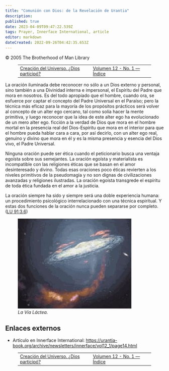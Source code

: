 ```yaml
---
title: "Comunión con Dios: de la Revelación de Urantia"
description: 
published: true
date: 2023-04-09T09:47:22.539Z
tags: Prayer, Innerface International, article
editor: markdown
dateCreated: 2022-09-26T04:42:35.653Z
---
```


<p class="v-card v-sheet theme--light grey lighten-3 px-2">© 2005 The Brotherhood of Man Library</p>
<figure class="table chapter-navigator">
  <table>
    <tbody>
      <tr>
        <td>
        <a href="/es/article/Creation_of_the_Universe_Did_God_participate">
          <span class="mdi mdi-arrow-left-drop-circle"></span><span class="pl-2">Creación del Universo. ¿Dios participó?</span>
        </a>
        </td>
        <td>
        <a href="/es/index/articles_innerface#volumen-12-no-1">
          <span class="mdi mdi-book-open-variant"></span><span class="pl-2">Volumen 12 - No. 1 — Índice</span>
        </a>
        </td>
        <td>
        </td>
      </tr>
    </tbody>
  </table>
</figure>


La oración iluminada debe reconocer no sólo a un Dios externo y personal, sino también a una Divinidad interna e impersonal, el Espíritu del Padre que mora en nosotros. Es del todo apropiado que el hombre, cuando ora, se esfuerce por captar el concepto del Padre Universal en el Paraíso; pero la técnica más eficaz para la mayoría de los propósitos prácticos será volver al concepto de un alter ego cercano, tal como solía hacer la mente primitiva, y luego reconocer que la idea de este alter ego ha evolucionado de un mero alter ego. ficción a la verdad de Dios que mora en el hombre mortal en la presencia real del Dios-Espíritu que mora en el interior para que el hombre pueda hablar cara a cara, por así decirlo, con un alter ego real, genuino y divino que mora en él y es la misma presencia y esencia del Dios vivo, el Padre Universal.

Ninguna oración puede ser ética cuando el peticionario busca una ventaja egoísta sobre sus semejantes. La oración egoísta y materialista es incompatible con las religiones éticas que se basan en el amor desinteresado y divino. Todas esas oraciones poco éticas revierten a los niveles primitivos de la pseudomagia y no son dignas de civilizaciones avanzadas y religiones ilustradas. La oración egoísta transgrede el espíritu de toda ética fundada en el amor a la justicia.

La oración siempre ha sido y siempre será una doble experiencia humana: un procedimiento psicológico interrelacionado con una técnica espiritual. Y estas dos funciones de la oración nunca pueden separarse por completo. (<a id="a37_220"></a>[LU 91:3.6](/es/The_Urantia_Book/91#p3_6))

<figure id="Figure_1" class="image urantiapedia">
<img src="/image/article/milky_way.jpg">
<figcaption><em>La Vía Láctea.</em></figcaption>
</figure>

## Enlaces externos

- Artículo en Innerface International: https://urantia-book.org/archive/newsletters/innerface/vol12_1/page14.html

<figure class="table chapter-navigator">
  <table>
    <tbody>
      <tr>
        <td>
        <a href="/es/article/Creation_of_the_Universe_Did_God_participate">
          <span class="mdi mdi-arrow-left-drop-circle"></span><span class="pl-2">Creación del Universo. ¿Dios participó?</span>
        </a>
        </td>
        <td>
        <a href="/es/index/articles_innerface#volumen-12-no-1">
          <span class="mdi mdi-book-open-variant"></span><span class="pl-2">Volumen 12 - No. 1 — Índice</span>
        </a>
        </td>
        <td>
        </td>
      </tr>
    </tbody>
  </table>
</figure>
